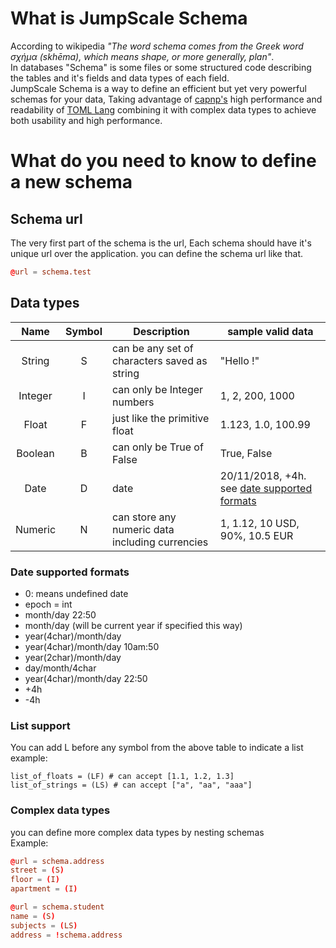 # What is JumpScale Schema
According to wikipedia *"The word schema comes from the Greek word σχήμα (skhēma), which means shape, or more generally,
 plan"*.  
In databases "Schema" is some files or some structured code describing the tables and it's fields and data types of each
 field.  
JumpScale Schema is a way to define an efficient but yet very powerful schemas for your data, Taking advantage of 
[capnp's]('https://capnproto.org/language.html') high performance and readability of 
[TOML Lang]("https://github.com/toml-lang/toml") combining it with complex data types to achieve both 
usability and high performance.

# What do you need to know to define a new schema

## Schema url
The very first part of the schema is the url, Each schema should have it's unique url over the application.
you can define the schema url like that.  
```toml
@url = schema.test
```
## Data types

| Name | Symbol | Description | sample valid data |
| :----: | :------: | ----------- | --------- |
| String | S | can be any set of characters saved as string | "Hello !" |
| Integer| I | can only be Integer numbers| 1, 2, 200, 1000 |
| Float  | F | just like the primitive float | 1.123, 1.0, 100.99 |
| Boolean| B | can only be True of False | True, False |
| Date   | D | date | 20/11/2018, +4h. see [date supported formats](#date_supported_formats)|
| Numeric| N | can store any numeric data including currencies | 1, 1.12, 10 USD, 90%, 10.5 EUR| 


### <a name="date_supported_formats"></a> Date supported formats
- 0: means undefined date
- epoch = int
- month/day 22:50
- month/day  (will be current year if specified this way)
- year(4char)/month/day
- year(4char)/month/day 10am:50
- year(2char)/month/day
- day/month/4char
- year(4char)/month/day 22:50
- +4h
- -4h

### List support

You can add L before any symbol from the above table to indicate a list  
example: 
```
list_of_floats = (LF) # can accept [1.1, 1.2, 1.3]
list_of_strings = (LS) # can accept ["a", "aa", "aaa"]
```

### Complex data types

you can define more complex data types by nesting schemas  
Example:
```toml
@url = schema.address
street = (S)
floor = (I)
apartment = (I)
```
```toml
@url = schema.student
name = (S)
subjects = (LS)
address = !schema.address
```



